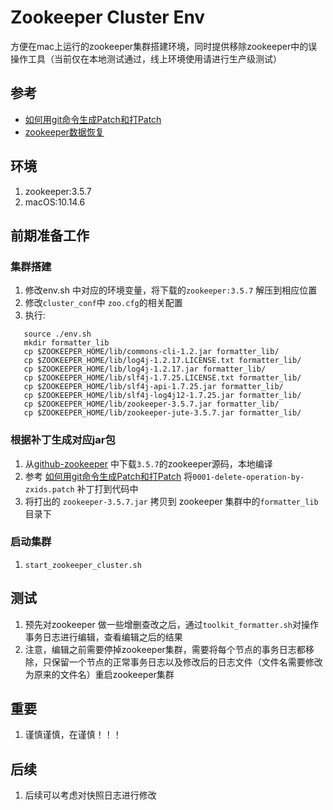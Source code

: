 # Zookeeper Cluster Env
方便在mac上运行的zookeeper集群搭建环境，同时提供移除zookeeper中的误操作工具（当前仅在本地测试通过，线上环境使用请进行生产级测试）

## 参考
* [如何用git命令生成Patch和打Patch](https://www.cnblogs.com/ArsenalfanInECNU/p/8931377.html)
* [zookeeper数据恢复](https://blog.csdn.net/IAmListening/article/details/95197707)

## 环境
1. zookeeper:3.5.7
2. macOS:10.14.6

## 前期准备工作

### 集群搭建
1. 修改env.sh 中对应的环境变量，将下载的`zookeeper:3.5.7` 解压到相应位置
2. 修改`cluster_conf`中 `zoo.cfg`的相关配置
3. 执行: 
 ```shell
    source ./env.sh
    mkdir formatter_lib
    cp $ZOOKEEPER_HOME/lib/commons-cli-1.2.jar formatter_lib/
    cp $ZOOKEEPER_HOME/lib/log4j-1.2.17.LICENSE.txt formatter_lib/
    cp $ZOOKEEPER_HOME/lib/log4j-1.2.17.jar formatter_lib/
    cp $ZOOKEEPER_HOME/lib/slf4j-1.7.25.LICENSE.txt formatter_lib/
    cp $ZOOKEEPER_HOME/lib/slf4j-api-1.7.25.jar formatter_lib/
    cp $ZOOKEEPER_HOME/lib/slf4j-log4j12-1.7.25.jar formatter_lib/
    cp $ZOOKEEPER_HOME/lib/zookeeper-3.5.7.jar formatter_lib/
    cp $ZOOKEEPER_HOME/lib/zookeeper-jute-3.5.7.jar formatter_lib/
 ```

### 根据补丁生成对应jar包
1. 从[github-zookeeper](https://github.com/apache/zookeeper) 中下载`3.5.7`的zookeeper源码，本地编译
2. 参考 [如何用git命令生成Patch和打Patch](https://www.cnblogs.com/ArsenalfanInECNU/p/8931377.html) 将`0001-delete-operation-by-zxids.patch` 补丁打到代码中
3. 将打出的 `zookeeper-3.5.7.jar` 拷贝到 zookeeper 集群中的`formatter_lib`目录下

### 启动集群
1. `start_zookeeper_cluster.sh`

## 测试
1. 预先对zookeeper 做一些增删查改之后，通过`toolkit_formatter.sh`对操作事务日志进行编辑，查看编辑之后的结果
2. 注意，编辑之前需要停掉zookeeper集群，需要将每个节点的事务日志都移除，只保留一个节点的正常事务日志以及修改后的日志文件（文件名需要修改为原来的文件名）重启zookeeper集群

## 重要
1. 谨慎谨慎，在谨慎！！！

## 后续
1. 后续可以考虑对快照日志进行修改